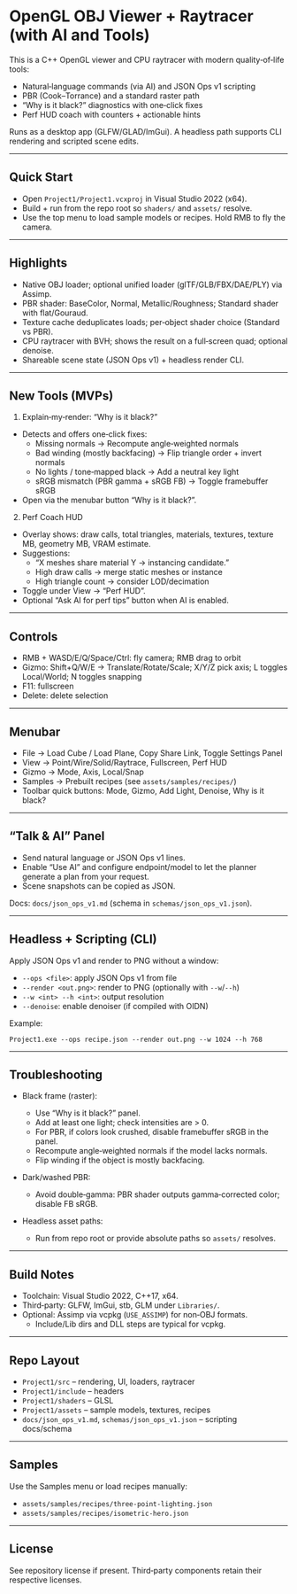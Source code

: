 # OpenGL OBJ Viewer + Raytracer (with AI and Tools)

This is a C++ OpenGL viewer and CPU raytracer with modern quality‑of‑life tools:
- Natural‑language commands (via AI) and JSON Ops v1 scripting
- PBR (Cook–Torrance) and a standard raster path
- “Why is it black?” diagnostics with one‑click fixes
- Perf HUD coach with counters + actionable hints

Runs as a desktop app (GLFW/GLAD/ImGui). A headless path supports CLI rendering and scripted scene edits.

---

## Quick Start

- Open `Project1/Project1.vcxproj` in Visual Studio 2022 (x64).
- Build + run from the repo root so `shaders/` and `assets/` resolve.
- Use the top menu to load sample models or recipes. Hold RMB to fly the camera.

---

## Highlights

- Native OBJ loader; optional unified loader (glTF/GLB/FBX/DAE/PLY) via Assimp.
- PBR shader: BaseColor, Normal, Metallic/Roughness; Standard shader with flat/Gouraud.
- Texture cache deduplicates loads; per‑object shader choice (Standard vs PBR).
- CPU raytracer with BVH; shows the result on a full‑screen quad; optional denoise.
- Shareable scene state (JSON Ops v1) + headless render CLI.

---

## New Tools (MVPs)

1) Explain‑my‑render: “Why is it black?”
- Detects and offers one‑click fixes:
  - Missing normals → Recompute angle‑weighted normals
  - Bad winding (mostly backfacing) → Flip triangle order + invert normals
  - No lights / tone‑mapped black → Add a neutral key light
  - sRGB mismatch (PBR gamma + sRGB FB) → Toggle framebuffer sRGB
- Open via the menubar button “Why is it black?”.

2) Perf Coach HUD
- Overlay shows: draw calls, total triangles, materials, textures, texture MB, geometry MB, VRAM estimate.
- Suggestions:
  - “X meshes share material Y → instancing candidate.”
  - High draw calls → merge static meshes or instance
  - High triangle count → consider LOD/decimation
- Toggle under View → “Perf HUD”.
- Optional “Ask AI for perf tips” button when AI is enabled.

---

## Controls

- RMB + WASD/E/Q/Space/Ctrl: fly camera; RMB drag to orbit
- Gizmo: Shift+Q/W/E → Translate/Rotate/Scale; X/Y/Z pick axis; L toggles Local/World; N toggles snapping
- F11: fullscreen
- Delete: delete selection

---

## Menubar

- File → Load Cube / Load Plane, Copy Share Link, Toggle Settings Panel
- View → Point/Wire/Solid/Raytrace, Fullscreen, Perf HUD
- Gizmo → Mode, Axis, Local/Snap
- Samples → Prebuilt recipes (see `assets/samples/recipes/`)
- Toolbar quick buttons: Mode, Gizmo, Add Light, Denoise, Why is it black?

---

## “Talk & AI” Panel

- Send natural language or JSON Ops v1 lines.
- Enable “Use AI” and configure endpoint/model to let the planner generate a plan from your request.
- Scene snapshots can be copied as JSON.

Docs: `docs/json_ops_v1.md` (schema in `schemas/json_ops_v1.json`).

---

## Headless + Scripting (CLI)

Apply JSON Ops v1 and render to PNG without a window:

- `--ops <file>`: apply JSON Ops v1 from file
- `--render <out.png>`: render to PNG (optionally with `--w`/`--h`)
- `--w <int> --h <int>`: output resolution
- `--denoise`: enable denoiser (if compiled with OIDN)

Example:
```
Project1.exe --ops recipe.json --render out.png --w 1024 --h 768
```

---

## Troubleshooting

- Black frame (raster):
  - Use “Why is it black?” panel.
  - Add at least one light; check intensities are > 0.
  - For PBR, if colors look crushed, disable framebuffer sRGB in the panel.
  - Recompute angle‑weighted normals if the model lacks normals.
  - Flip winding if the object is mostly backfacing.

- Dark/washed PBR:
  - Avoid double‑gamma: PBR shader outputs gamma‑corrected color; disable FB sRGB.

- Headless asset paths:
  - Run from repo root or provide absolute paths so `assets/` resolves.

---

## Build Notes

- Toolchain: Visual Studio 2022, C++17, x64.
- Third‑party: GLFW, ImGui, stb, GLM under `Libraries/`.
- Optional: Assimp via vcpkg (`USE_ASSIMP`) for non‑OBJ formats.
  - Include/Lib dirs and DLL steps are typical for vcpkg.

---

## Repo Layout

- `Project1/src` – rendering, UI, loaders, raytracer
- `Project1/include` – headers
- `Project1/shaders` – GLSL
- `Project1/assets` – sample models, textures, recipes
- `docs/json_ops_v1.md`, `schemas/json_ops_v1.json` – scripting docs/schema

---

## Samples

Use the Samples menu or load recipes manually:
- `assets/samples/recipes/three-point-lighting.json`
- `assets/samples/recipes/isometric-hero.json`

---

## License

See repository license if present. Third‑party components retain their respective licenses.

